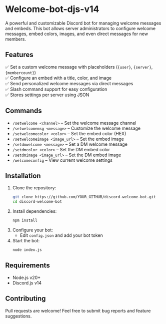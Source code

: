 # Welcome-bot-djs-v14
A powerful and customizable Discord bot for managing welcome messages and embeds. This bot allows server administrators to configure welcome messages, embed colors, images, and even direct messages for new members.  

## Features  
✅ Set a custom welcome message with placeholders (`{user}`, `{server}`, `{membercount}`)  
✅ Configure an embed with a title, color, and image  
✅ Send personalized welcome messages via direct messages  
✅ Slash command support for easy configuration  
✅ Stores settings per server using JSON  

## Commands  
- `/setwelcome <channel>` – Set the welcome message channel  
- `/setwelcomemsg <message>` – Customize the welcome message  
- `/setwelcomecolor <color>` – Set the embed color (HEX)  
- `/setwelcomeimage <image_url>` – Set the embed image  
- `/setdmwelcome <message>` – Set a DM welcome message  
- `/setdmcolor <color>` – Set the DM embed color  
- `/setdmimage <image_url>` – Set the DM embed image  
- `/welcomeconfig` – View current welcome settings  

## Installation  
1. Clone the repository:  
   ```bash
   git clone https://github.com/YOUR_GITHUB/discord-welcome-bot.git
   cd discord-welcome-bot
   ```  
2. Install dependencies:  
   ```bash
   npm install
   ```  
3. Configure your bot:  
   - Edit `config.json` and add your bot token  
4. Start the bot:  
   ```bash
   node index.js
   ```  

## Requirements  
- Node.js v20+  
- Discord.js v14  

## Contributing  
Pull requests are welcome! Feel free to submit bug reports and feature suggestions.  
